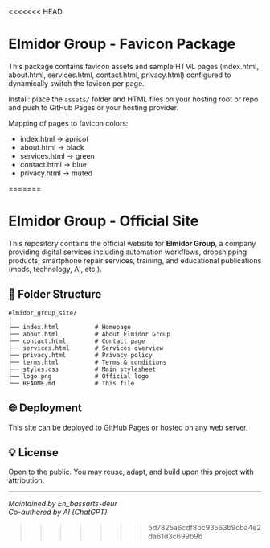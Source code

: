 <<<<<<< HEAD
# Elmidor Group - Favicon Package

This package contains favicon assets and sample HTML pages (index.html, about.html, services.html, contact.html, privacy.html) configured to dynamically switch the favicon per page.

Install: place the `assets/` folder and HTML files on your hosting root or repo and push to GitHub Pages or your hosting provider.

Mapping of pages to favicon colors:
- index.html -> apricot
- about.html -> black
- services.html -> green
- contact.html -> blue
- privacy.html -> muted

=======

# Elmidor Group - Official Site

This repository contains the official website for **Elmidor Group**, a company providing digital services including automation workflows, dropshipping products, smartphone repair services, training, and educational publications (mods, technology, AI, etc.).

## 📁 Folder Structure

```
elmidor_group_site/
│
├── index.html          # Homepage
├── about.html          # About Elmidor Group
├── contact.html        # Contact page
├── services.html       # Services overview
├── privacy.html        # Privacy policy
├── terms.html          # Terms & conditions
├── styles.css          # Main stylesheet
├── logo.png            # Official logo
└── README.md           # This file
```

## 🌐 Deployment

This site can be deployed to GitHub Pages or hosted on any web server.

## 💡 License

Open to the public. You may reuse, adapt, and build upon this project with attribution.

---
*Maintained by En_bassarts-deur*  
*Co-authored by AI (ChatGPT)*
>>>>>>> 5d7825a6cdf8bc93563b9cba4e2da61d3c699b9b
